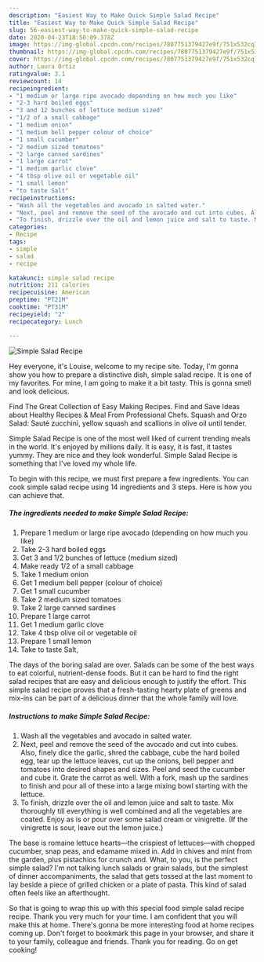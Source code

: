 ```yaml
---
description: "Easiest Way to Make Quick Simple Salad Recipe"
title: "Easiest Way to Make Quick Simple Salad Recipe"
slug: 56-easiest-way-to-make-quick-simple-salad-recipe
date: 2020-04-23T18:50:09.378Z
image: https://img-global.cpcdn.com/recipes/7807751379427e9f/751x532cq70/simple-salad-recipe-recipe-main-photo.jpg
thumbnail: https://img-global.cpcdn.com/recipes/7807751379427e9f/751x532cq70/simple-salad-recipe-recipe-main-photo.jpg
cover: https://img-global.cpcdn.com/recipes/7807751379427e9f/751x532cq70/simple-salad-recipe-recipe-main-photo.jpg
author: Laura Ortiz
ratingvalue: 3.1
reviewcount: 14
recipeingredient:
- "1 medium or large ripe avocado depending on how much you like"
- "2-3 hard boiled eggs"
- "3 and 12 bunches of lettuce medium sized"
- "1/2 of a small cabbage"
- "1 medium onion"
- "1 medium bell pepper colour of choice"
- "1 small cucumber"
- "2 medium sized tomatoes"
- "2 large canned sardines"
- "1 large carrot"
- "1 medium garlic clove"
- "4 tbsp olive oil or vegetable oil"
- "1 small lemon"
- "to taste Salt"
recipeinstructions:
- "Wash all the vegetables and avocado in salted water."
- "Next, peel and remove the seed of the avocado and cut into cubes. Also, finely dice the garlic, shred the cabbage, cube the hard boiled egg, tear up the lettuce leaves, cut up the onions, bell pepper and tomatoes into desired shapes and sizes. Peel and seed the cucumber and cube it. Grate the carrot as well. With a fork, mash up the sardines to finish and pour all of these into a large mixing bowl starting with the lettuce."
- "To finish, drizzle over the oil and lemon juice and salt to taste. Mix thoroughly till everything is well combined and all the vegetables are coated. Enjoy as is or pour over some salad cream or vinigrette. (If the vinigrette is sour, leave out the lemon juice.)"
categories:
- Recipe
tags:
- simple
- salad
- recipe

katakunci: simple salad recipe 
nutrition: 211 calories
recipecuisine: American
preptime: "PT21M"
cooktime: "PT31M"
recipeyield: "2"
recipecategory: Lunch

---
```



![Simple Salad Recipe](https://img-global.cpcdn.com/recipes/7807751379427e9f/751x532cq70/simple-salad-recipe-recipe-main-photo.jpg)

Hey everyone, it's Louise, welcome to my recipe site. Today, I'm gonna show you how to prepare a distinctive dish, simple salad recipe. It is one of my favorites. For mine, I am going to make it a bit tasty. This is gonna smell and look delicious.

Find The Great Collection of Easy Making Recipes. Find and Save Ideas about Healthy Recipes &amp; Meal From Professional Chefs. Squash and Orzo Salad: Sauté zucchini, yellow squash and scallions in olive oil until tender.

Simple Salad Recipe is one of the most well liked of current trending meals in the world. It's enjoyed by millions daily. It is easy, it is fast, it tastes yummy. They are nice and they look wonderful. Simple Salad Recipe is something that I've loved my whole life.


To begin with this recipe, we must first prepare a few ingredients. You can cook simple salad recipe using 14 ingredients and 3 steps. Here is how you can achieve that.

<!--inarticleads1-->

##### The ingredients needed to make Simple Salad Recipe:

1. Prepare 1 medium or large ripe avocado (depending on how much you like)
1. Take 2-3 hard boiled eggs
1. Get 3 and 1/2 bunches of lettuce (medium sized)
1. Make ready 1/2 of a small cabbage
1. Take 1 medium onion
1. Get 1 medium bell pepper (colour of choice)
1. Get 1 small cucumber
1. Take 2 medium sized tomatoes
1. Take 2 large canned sardines
1. Prepare 1 large carrot
1. Get 1 medium garlic clove
1. Take 4 tbsp olive oil or vegetable oil
1. Prepare 1 small lemon
1. Take to taste Salt,


The days of the boring salad are over. Salads can be some of the best ways to eat colorful, nutrient-dense foods. But it can be hard to find the right salad recipes that are easy and delicious enough to justify the effort. This simple salad recipe proves that a fresh-tasting hearty plate of greens and mix-ins can be part of a delicious dinner that the whole family will love. 

<!--inarticleads2-->

##### Instructions to make Simple Salad Recipe:

1. Wash all the vegetables and avocado in salted water.
1. Next, peel and remove the seed of the avocado and cut into cubes. Also, finely dice the garlic, shred the cabbage, cube the hard boiled egg, tear up the lettuce leaves, cut up the onions, bell pepper and tomatoes into desired shapes and sizes. Peel and seed the cucumber and cube it. Grate the carrot as well. With a fork, mash up the sardines to finish and pour all of these into a large mixing bowl starting with the lettuce.
1. To finish, drizzle over the oil and lemon juice and salt to taste. Mix thoroughly till everything is well combined and all the vegetables are coated. Enjoy as is or pour over some salad cream or vinigrette. (If the vinigrette is sour, leave out the lemon juice.)


The base is romaine lettuce hearts—the crispiest of lettuces—with chopped cucumber, snap peas, and edamame mixed in. Add in chives and mint from the garden, plus pistachios for crunch and. What, to you, is the perfect simple salad? I&#39;m not talking lunch salads or grain salads, but the simplest of dinner accompaniments, the salad that gets tossed at the last moment to lay beside a piece of grilled chicken or a plate of pasta. This kind of salad often feels like an afterthought. 

So that is going to wrap this up with this special food simple salad recipe recipe. Thank you very much for your time. I am confident that you will make this at home. There's gonna be more interesting food at home recipes coming up. Don't forget to bookmark this page in your browser, and share it to your family, colleague and friends. Thank you for reading. Go on get cooking!
